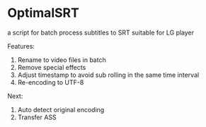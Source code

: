 # OptimalSRT
a script for batch process subtitles to SRT suitable for LG player



Features:

1. Rename to video files in batch
2. Remove special effects
3. Adjust timestamp to avoid sub rolling in the same time interval
4. Re-encoding to UTF-8


Next:

1. Auto detect original encoding
2. Transfer ASS
